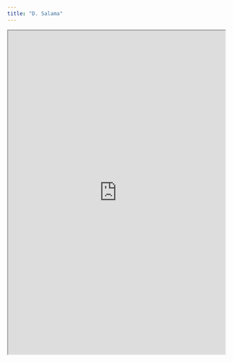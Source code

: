 ```yaml
---
title: "D. Salama"
---
```




<iframe height="750" width="100%" src="https://ewelton.github.io/ktest/wiki.html#D.%20Salama"></iframe>
